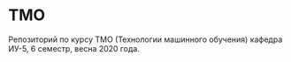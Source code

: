 # TMO
Репозиторий по курсу ТМО (Технологии машинного обучения) кафедра ИУ-5, 6 семестр, весна 2020 года.

